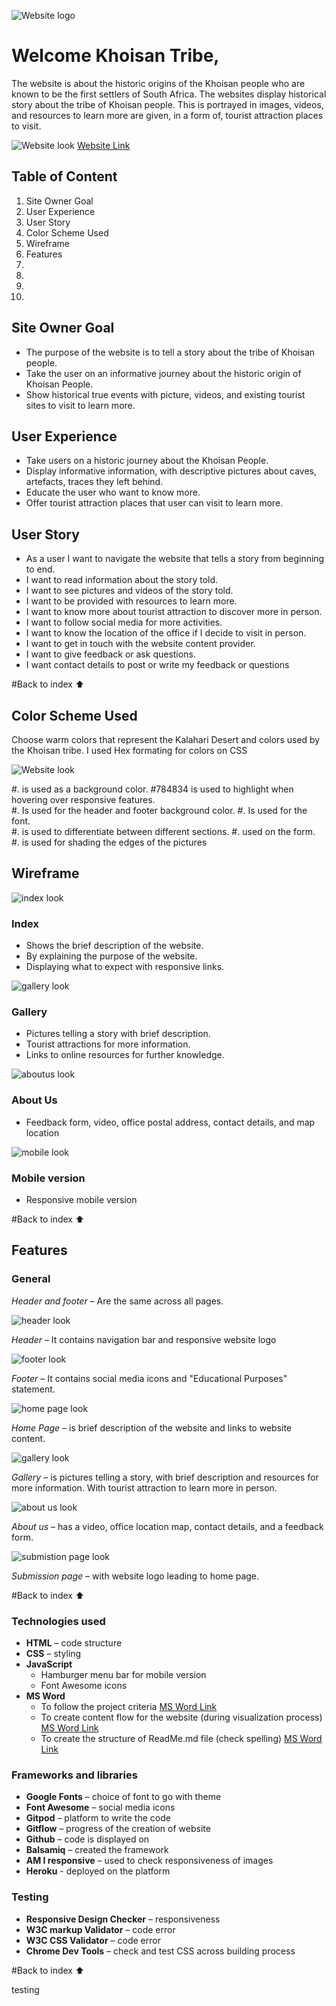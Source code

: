 ![Website logo](#)

# Welcome Khoisan Tribe,

The website is about the historic origins of the Khoisan people who are known to be the first settlers of South Africa. The websites display historical story about the tribe of Khoisan people. This is portrayed in images, videos, and resources to learn more are given, in a form of, tourist attraction places to visit.

![Website look](#)
[Website Link](#)


## Table of Content
1. Site Owner Goal 
2. User Experience  
3. User Story 
4. Color Scheme Used 
5. Wireframe 
6. Features 
7.
8.
9.
10.


## Site Owner Goal 

* The purpose of the website is to tell a story about the tribe of Khoisan people. 
* Take the user on an informative journey about the historic origin of Khoisan People. 
* Show historical true events with picture, videos, and existing tourist sites to visit to learn more.  


## User Experience  

* Take users on a historic journey about the Khoisan People.  
* Display informative information, with descriptive pictures about caves, artefacts, traces they left behind.  
* Educate the user who want to know more. 
* Offer tourist attraction places that user can visit to learn more. 


## User Story 
* As a user I want to navigate the website that tells a story from beginning to end.  
* I want to read information about the story told. 
* I want to see pictures and videos of the story told.  
* I want to be provided with resources to learn more.  
* I want to know more about tourist attraction to discover more in person. 
* I want to follow social media for more activities.  
* I want to know the location of the office if I decide to visit in person. 
* I want to get in touch with the website content provider. 
* I want to give feedback or ask questions. 
* I want contact details to post or write my feedback or questions 
 
#Back to index :arrow_up:  


## Color Scheme Used 
Choose warm colors that represent the Kalahari Desert and colors used by the Khoisan tribe. I used Hex formating for colors on CSS 

![Website look](#) 

#.	 is used as a background color. 
#784834 is used to highlight when hovering over responsive features.  
#.          Is used for the header and footer background color. 
#.          Is used for the font.  
#.          is used to differentiate between different sections. 
#.	used on the form.  
#.	is used for shading the edges of the pictures 
 

## Wireframe 

![index look](#)

### Index
* Shows the brief description of the website. 
* By explaining the purpose of the website. 
* Displaying what to expect with responsive links. 

![gallery look](#)

### Gallery
* Pictures telling a story with brief description. 
* Tourist attractions for more information. 
* Links to online resources for further knowledge.  

![aboutus look](#)

### About Us
* Feedback form, video, office postal address, contact details, and map location 

![mobile look](#)

### Mobile version 
* Responsive mobile version 

#Back to index :arrow_up:

## Features  

### General  

*Header and footer* – Are the same across all pages.  

![header look](#)

*Header* – It contains navigation bar and responsive website logo 

![footer look](#)

*Footer* – It contains social media icons and "Educational Purposes" statement.  

![home page look](#)

*Home Page* – is brief description of the website and links to website content. 

![gallery look](#)

*Gallery* – is pictures telling a story, with brief description and resources for more information. With tourist attraction to learn more in person. 

![about us look](#) 

*About us* – has a video, office location map, contact details, and a feedback form. 

![submistion page look](#)

*Submission page* – with website logo leading to home page. 

#Back to index :arrow_up:


### Technologies used  

* __HTML__ – code structure  
* __CSS__ – styling  
* __JavaScript__  
    * Hamburger menu bar for mobile version 
    * Font Awesome icons  
* __MS Word__  
    * To follow the project criteria [MS Word Link](https://1drv.ms/w/s!AmUCjOlYD3J1gT-ZwAOAR4oqOLui?e=zeSECy) 
    * To create content flow for the website (during visualization process) [MS Word Link](#)
    * To create the structure of ReadMe.md file (check spelling) [MS Word Link](https://1drv.ms/w/s!AmUCjOlYD3J1gUHl7VLYtU_G3w33?e=Dw62yb)  

 
### Frameworks and libraries 

* __Google Fonts__ – choice of font to go with theme 
* __Font Awesome__ – social media icons 
* __Gitpod__ – platform to write the code 
* __Gitflow__ – progress of the creation of website 
* __Github__ – code is displayed on 
* __Balsamiq__ – created the framework 
* __AM I responsive__ – used to check responsiveness of images 
* __Heroku__ - deployed on the platform
  

### Testing 

* __Responsive Design Checker__ – responsiveness  
* __W3C markup Validator__ – code error  
* __W3C CSS Validator__ – code error  
* __Chrome Dev Tools__ – check and test CSS across building process 


#Back to index :arrow_up:

testing 